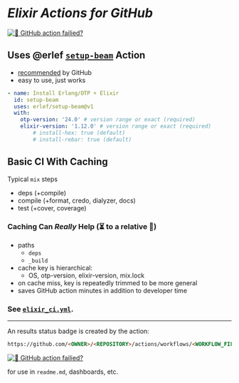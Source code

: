 <!-- from Github action ${.github/workflows/}elixir_ci.yml -->
[elixir_ci]: https://github.com/nurturenature/elixir_actions/actions/workflows/elixir_ci.yml
[elixir_ci-img]: https://github.com/nurturenature/elixir_actions/actions/workflows/elixir_ci.yml/badge.svg

# ***Elixir Actions for GitHub***

[![🤔 GitHub action failied?][elixir_ci-img]][elixir_ci]

## Uses @erlef [`setup-beam`](https://github.com/erlef/setup-beam) Action

- [recommended](https://github.com/actions/setup-elixir#setup-elixir) by GitHub
- easy to use, just works

```yaml
- name: Install Erlang/OTP + Elixir
  id: setup-beam
  uses: erlef/setup-beam@v1
  with:
    otp-version: '24.0' # version range or exact (required)
    elixir-version: '1.12.0' # version range or exact (required)
        # install-hex: true (default)
        # install-rebar: true (default)
```

## Basic CI With Caching

Typical `mix` steps
- deps (+compile)
- compile (+format, credo, dialyzer, docs)
- test (+cover, coverage)

### Caching Can *Really* Help (⏳ to a relative 🚀)
- paths
  - `deps`
  - `_build`
- cache key is hierarchical:
    - OS, otp-version, elixir-version, mix.lock
- on cache miss, key is repeatedly trimmed to be more general
- saves GitHub action minutes in addition to developer time
 

### See [`elixir_ci.yml`](https://github.com/nurturenature/elixir_actions/blob/main/.github/workflows/elixir_ci.yml).

<hr>

An results status badge is created by the action:

```html
https://github.com/<OWNER>/<REPOSITORY>/actions/workflows/<WORKFLOW_FILE>/badge.svg
```
[![🤔 GitHub action failied?][elixir_ci-img]][elixir_ci]

for use in `readme.md`, dashboards, etc.
